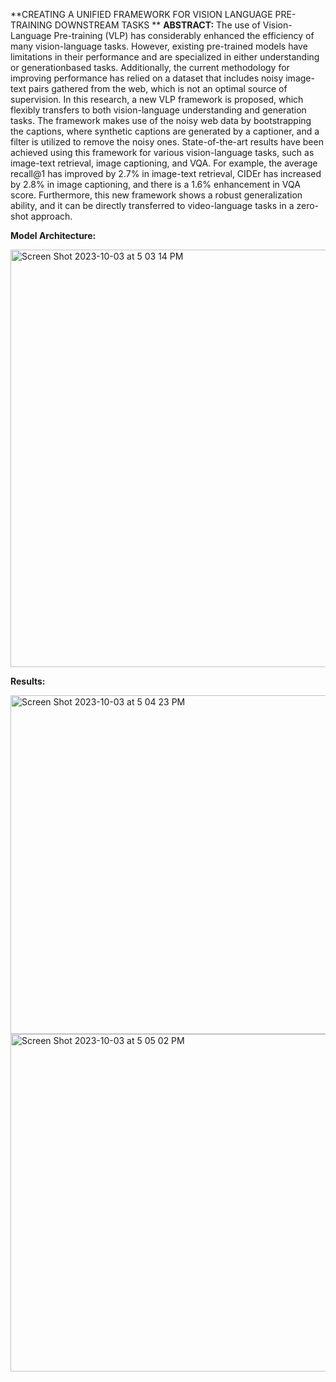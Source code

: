**CREATING A UNIFIED FRAMEWORK FOR VISION LANGUAGE PRE-TRAINING DOWNSTREAM TASKS
**
**ABSTRACT:**
The use of Vision-Language Pre-training (VLP) has considerably enhanced the
efficiency of many vision-language tasks. However, existing pre-trained models have
limitations in their performance and are specialized in either understanding or generationbased tasks. Additionally, the current methodology for improving performance has relied
on a dataset that includes noisy image-text pairs gathered from the web, which is not an
optimal source of supervision. In this research, a new VLP framework is proposed, which
flexibly transfers to both vision-language understanding and generation tasks.
The framework makes use of the noisy web data by bootstrapping the captions,
where synthetic captions are generated by a captioner, and a filter is utilized to remove
the noisy ones. State-of-the-art results have been achieved using this framework for
various vision-language tasks, such as image-text retrieval, image captioning, and VQA.
For example, the average recall@1 has improved by 2.7% in image-text retrieval,
CIDEr has increased by 2.8% in image captioning, and there is a 1.6% enhancement in
VQA score. Furthermore, this new framework shows a robust generalization ability, and
it can be directly transferred to video-language tasks in a zero-shot approach.

**Model Architecture:**

<img width="668" alt="Screen Shot 2023-10-03 at 5 03 14 PM" src="https://github.com/cxx5208/FYP-YESH/assets/76988460/5e5b5482-7f8e-4613-92df-c24849a5adf9">

**Results:**

<img width="542" alt="Screen Shot 2023-10-03 at 5 04 23 PM" src="https://github.com/cxx5208/FYP-YESH/assets/76988460/09febd8b-7a1b-425e-9202-701852d7f225">
<img width="540" alt="Screen Shot 2023-10-03 at 5 05 02 PM" src="https://github.com/cxx5208/FYP-YESH/assets/76988460/5168bb8e-5d68-4237-812e-7e5185eadf09">


